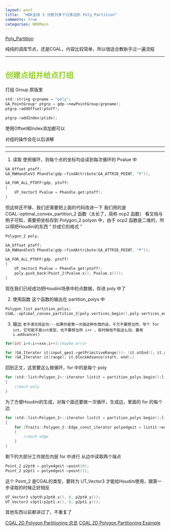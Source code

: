 ```yaml
---
layout: post
title:  "HDK主线 3 分割为多个凸多边形 Poly_Partition"
comments: true
categories: HDKMain
---
```


[Poly_Partition](https://www.bilibili.com/video/BV1yZ4y1a7v9)

纯纯的调库节点，还是CGAL，内容比较简单，所以很适合教新手过一遍流程

---

# <font size=5 color = YellowGreen>创建点组并给点打组</font>
打组 Group 原版里
```c
std::string grpname = "poly";
GA_PointGroup* ptgrp = gdp->newPointGroup(grpname);
ptgrp->addOffset(ptoff);

ptgrp->addIndex(ptidx);
```
使用Offset和Index添加都可以

对组的操作会在以后讲解

---
---
1. 读取
使用循环，则每个点的坐标均会读到每次循环的 Pvalue 中
```c
GA_Offset ptoff;
GA_RWHandleV3 Phandle(gdp->findAttribute(GA_ATTRIB_POINT, "P"));

GA_FOR_ALL_PTOFF(gdp, ptoff)
{
	UT_Vector3 Pvalue = Phandle.get(ptoff);
}
```
但这样还不够，我们还需要把上面的代码改进一下
我们用的是 CGAL::optimal_convex_partition_2 函数（太长了，简称 ocp2 函数）
看文档与例子可知，需要把坐标存到 Polygon_2 polyon 中，由于 ocp2 函数是二维的，所以得把Houdini的东西 “ 抄成它的格式 ” 
```c
Polygon_2 poly;

GA_Offset ptoff;
GA_RWHandleV3 Phandle(gdp->findAttribute(GA_ATTRIB_POINT, "P"));

GA_FOR_ALL_PTOFF(gdp, ptoff)
{
	UT_Vector3 Pvalue = Phandle.get(ptoff);
	poly.push_back(Point_2(Pvalue.x(), Pvalue.z()));
}
```
现在我们已经成功把Houdini场景中的点数据，存进 poly 中了

2. 使用函数
这个函数的输出在 partition_polys 中
```c
Polygon_list partition_polys;
CGAL::optimal_convex_partition_2(poly.vertices_begin(),poly.vertices_end(),std::back_inserter(partition_polys));
```

3. 输出
`老手请无视此句---如果你是第一次搞这种东西的话，千万不要想当然，写个 for int，它可能不是int类型，也不要想当然 i++ ，有时候他不能这么加，要用 i.addvance() `
```c
for(int i=0;i<=xxx;i++)//maybe error

for (GA_Iterator it(input_geo1->getPrimitiveRange()); !it.atEnd(); it.advance())
for (GA_Iterator it(range); it.blockAdvance(start, end);)
```
回到正文，这里要这么做循环，for 中的是每个 poly
```c
for (std::list<Polygon_2>::iterator listit = partition_polys.begin();listit != partition_polys.end(); listit++)
{
	//each poly
}
```
为了方便Houdini的生成，对每个面还要做一次循环，生成边，里面的 for 的每个边
```c
for (std::list<Polygon_2>::iterator listit = partition_polys.begin();listit != partition_polys.end(); listit++)
{
	for (Traits::Polygon_2::Edge_const_iterator polyedgeit = listit->edges_begin();polyedgeit != listit->edges_end(); polyedgeit++)
	{
		//each edge
	}
}
```

剩下的大部分工作就在内层 for 中进行
从边中读取两个端点
```c
Point_2 p2pt0 = polyedgeit->point(0);
Point_2 p2pt1 = polyedgeit->point(1);
```
这个 Point_2 是CGAL的类型，要转为 UT_Vector3 才能给Houdini使用，跟第一步读取的时候正好相反
```c
UT_Vector3 v3pt0(p2pt0.x(), 0, p2pt0.y());
UT_Vector3 v3pt1(p2pt1.x(), 0, p2pt1.y());
```
其他东西以前都讲过了，不重复了

[CGAL 2D Polygon Partitioning 总览](https://doc.cgal.org/latest/Partition_2/index.html)
[CGAL 2D Polygon Partitioning Example](https://doc.cgal.org/latest/Partition_2/examples.html)